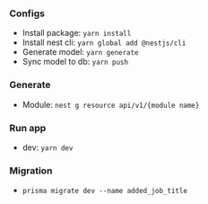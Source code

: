 ### Configs
- Install package: `yarn install`
- Install nest cli: `yarn global add @nestjs/cli`
- Generate model: `yarn generate`
- Sync model to db: `yarn push`

### Generate
- Module: `nest g resource api/v1/{module name}`


### Run app
- dev: `yarn dev`


### Migration
- `prisma migrate dev --name added_job_title`